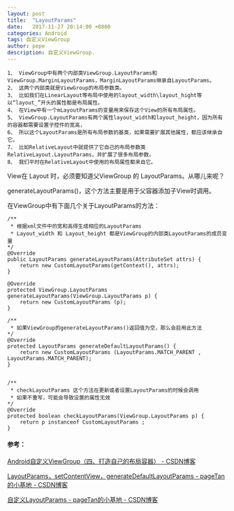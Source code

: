 ```yaml
---
layout: post
title:  "LayoutParams"
date:   2017-11-27 20:14:00 +0800
categories: Android
tags: 自定义ViewGroup
author: pepe
description: 自定义ViewGroup.
---
```


    1、 ViewGroup中有两个内部类ViewGroup.LayoutParams和ViewGroup.MarginLayoutParams，MarginLayoutParams继承自LayoutParams。   
    2、 这两个内部类就是ViewGroup的布局参数类。
    3、 比如我们在LinearLayout等布局中使用的layout_width\layout_hight等以“layout_”开头的属性都是布局属性。 
    4、 在View中有一个mLayoutParams的变量用来保存这个View的所有布局属性。
    5、 ViewGroup.LayoutParams有两个属性layout_width和layout_height，因为所有的容器都需要设置子控件的宽高，
    6、 所以这个LayoutParams是所有布局参数的基类，如果需要扩展其他属性，都应该继承自它。
    7、 比如RelativeLayout中就提供了它自己的布局参数类RelativeLayout.LayoutParams，并扩展了很多布局参数，
    8、 我们平时在RelativeLayout中使用的布局属性都来自它。
    
View在 Layout 时，必须要知道父ViewGroup 的 LayoutParams。从哪儿来呢？

generateLayoutParams()，这个方法主要是用于父容器添加子View时调用。

在ViewGroup中有下面几个关于LayoutParams的方法：
~~~
/**
 * 根据xml文件中的宽和高得生成相应的LayoutParams
 * Layout_width 和 Layout_height 都是ViewGroup的内部类LayoutParams的成员变量
*/
@Override
public LayoutParams generateLayoutParams(AttributeSet attrs) {
    return new CustomLayoutParams(getContext(), attrs);
}

@Override
protected ViewGroup.LayoutParams generateLayoutParams(ViewGroup.LayoutParams p) {
    return new CustomLayoutParams (p);
}

/**
 * 如果ViewGroup的generateLayoutParams()返回值为空，那么会启用此方法
*/
@Override
protected LayoutParams generateDefaultLayoutParams() {
    return new CustomLayoutParams (LayoutParams.MATCH_PARENT , LayoutParams.MATCH_PARENT);
}


/**
 * checkLayoutParams 这个方法在更新或者设置LayoutParams的时候会调用
 * 如果不重写，可能会导致设置的属性无效
*/
@Override
protected boolean checkLayoutParams(ViewGroup.LayoutParams p) {
    return p instanceof CustomLayoutParams ;
}
~~~

   
   

#### 参考：

[Android自定义ViewGroup（四、打造自己的布局容器） - CSDN博客](http://blog.csdn.net/xmxkf/article/details/51500304#￢ﾑﾢ-￩ﾇﾍ￥ﾆﾙgeneratelayoutparams)

[LayoutParams，setContentView，generateDefaultLayoutParams - pageTan的小基地 - CSDN博客](http://blog.csdn.net/u013818990/article/details/50570944)

[自定义LayoutParams - pageTan的小基地 - CSDN博客](http://blog.csdn.net/u013818990/article/details/50603889)



